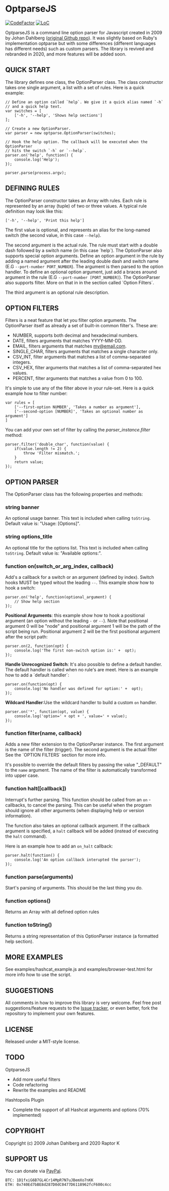 OptparseJS
===========

[![CodeFactor](https://www.codefactor.io/repository/github/shivanraptor/optparse-js/badge/master)](https://www.codefactor.io/repository/github/shivanraptor/optparse-js/overview/master)
[![LoC](https://tokei.rs/b1/github/shivanraptor/optparse-js?category=code)](https://tokei.rs/b1/github/shivanraptor/optparse-js?category=code)

OptparseJS is a command line option parser for Javascript created in 2009 by Johan Dahlberg ([original Github repo](https://github.com/jfd/optparse-js)). It was slightly based on Ruby's implementation optparse but with some differences (different languages has different needs) such as custom parsers. The library is revived and rebranded in 2020, and more features will be added soon.


QUICK START
-----------

The library defines one class, the OptionParser class. The class constructor takes one single argument, a list with a set of rules. Here is a quick example:

	// Define an option called `help`. We give it a quick alias named `-h` 	
	// and a quick help text.
	var switches = [
		['-h', '--help', 'Shows help sections']
	];
	
	// Create a new OptionParser.
	var parser = new optparse.OptionParser(switches);
	
	// Hook the help option. The callback will be executed when the OptionParser 
	// hits the switch `-h` or `--help`. 
	parser.on('help', function() {
		console.log('Help');
	});
	
	parser.parse(process.argv);


DEFINING RULES
--------------
The OptionParser constructor takes an Array with rules. Each rule is represented by an array (tuple) of two or three values. A typical rule definition may look like this:

	['-h', '--help', 'Print this help']
	
	
The first value is optional, and represents an alias for the long-named switch (the second value, in this case `--help`). 

The second argument is the actual rule. The rule must start with a double dash followed by a switch name (in this case ´help´). The OptionParser also supports special option arguments. Define an option argument in the rule by adding a named argument after the leading double dash and switch name (E.G `--port-number PORT_NUMBER`). The argument is then parsed to the option handler. To define an optional option argument, just add a braces around argument in the rule (E.G `--port-number [PORT_NUMBER]`). The OptionParser also supports filter. More on that in in the section called ´Option Filters´.

The third argument is an optional rule description. 


OPTION FILTERS
--------------
Filters is a neat feature that let you filter option arguments. The OptionParser itself as already a set of built-in common filter's. These are:

- NUMBER, supports both decimal and hexadecimal numbers.
- DATE, filters arguments that matches YYYY-MM-DD. 
- EMAIL, filters arguments that matches my@email.com.
- SINGLE_CHAR, filters arguments that matches a single character only.
- CSV_INT, filter arguments that matches a list of comma-separated integers.
- CSV_HEX, filter arguments that matches a list of comma-separated hex values.
- PERCENT, filter arguments that matches a value from 0 to 100.
 
It's simple to use any of the filter above in your rule-set. Here is a quick example how to filter number: 

	var rules = [
		['--first-option NUMBER', 'Takes a number as argument'],
		['--second-option [NUMBER]', 'Takes an optional number as argument']
	]

You can add your own set of filter by calling the *parser_instance.filter* method:

	parser.filter('double_char', function(value) {
		if(value.length != 2) {
			throw 'Filter mismatch.';
		}
		return value;
	});


OPTION PARSER
-------------
The OptionParser class has the following properties and methods:

### string banner
An optional usage banner. This text is included when calling `toString`. Default value is: "Usage: [Options]".


### string options_title
An optional title for the options list. This text is included when calling `toString`. Default value is: "Available options:".


### function on(switch_or_arg_index, callback)
Add's a callback for a switch or an argument (defined by index). Switch hooks MUST be typed witout the leading `--`. This example show how to hook a switch:

	parser.on('help', function(optional_argument) {
		// Show help section
	});
	
**Positional Arguments**: this example show how to hook a positional argument (an option without the leading `-` or `--`).
Note that positional argument 0 will be "node" and positional argument 1 will be the path of the
script being run. Positional argument 2 will be the first positional argument after the script path: 

	parser.on(2, function(opt) {
		console.log('The first non-switch option is:' +  opt);
	});
	
**Handle Unrecognized Switch**: It's also possible to define a default handler. The default handler is called when no rule's are meet. Here is an example how to add a ´default handler´:

	parser.on(function(opt) {
		console.log('No handler was defined for option:' +  opt);
	});
	
**Wildcard Handler**:Use the wildcard handler to build a custom `on` handler.

	parser.on('*', function(opt, value) {
		console.log('option=' + opt + ', value=' + value);
	});


### function filter(name, callback)
Adds a new filter extension to the OptionParser instance. The first argument is the name of the filter (trigger). The second argument is the actual filter  See the ´OPTION FILTERS´ section for more info. 

It's possible to override the default filters by passing the value "_DEFAULT" to the `name` argument. The name of the filter is automatically transformed into 
upper case.


### function halt([callback]) 
Interrupt's further parsing. This function should be called from an `on` -callbacks, to cancel the parsing. This can be useful when the program should ignore all other arguments (when displaying help or version information).

The function also takes an optional callback argument. If the callback argument is specified, a `halt` callback will be added (instead of executing the `halt` command).

Here is an example how to add an `on_halt` callback:

	parser.halt(function() {
		console.log('An option callback interupted the parser');
	});

	
### function parse(arguments)
Start's parsing of arguments. This should be the last thing you do.


### function options()
Returns an Array with all defined option rules 


### function toString()
Returns a string representation of this OptionParser instance (a formatted help section).


MORE EXAMPLES
-------------
See examples/hashcat_example.js and examples/browser-test.html for more info how to use the script. 


SUGGESTIONS
-----------
All comments in how to improve this library is very welcome. Feel free post suggestions/feature requests to the [Issue tracker](http://github.com/shivanraptor/optparse-js/issues), or even better, fork the repository to implement your own features.


LICENSE
-------
Released under a MIT-style license.


TODO
----
OptparseJS
- Add more useful filters
- Code refactoring
- Rewrite the examples and README

Hashtopolis Plugin
- Complete the support of all Hashcat arguments and options (70% implemented)


COPYRIGHT
---------
Copyright (c) 2009 Johan Dahlberg and 2020 Raptor K


SUPPORT US
----------
You can donate via [PayPal](https://paypal.me/YourAppApp).

    BTC: 1D1fxiG6B7GL4Cr14MpR7N7uJBemXo7nKK
    ETH: 0x740Ed7bBE8d287D0dC0477D6118962fcF600c4cc
